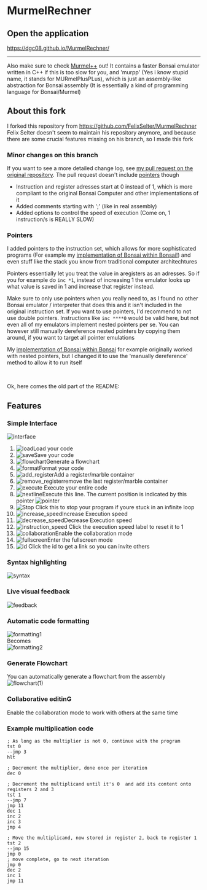 # MurmelRechner

## Open the application
https://dgc08.github.io/MurmelRechner/
<hr>

Also make sure to check [Murmel++](https://github.com/dgc08/murmel-plusplus) out!
It contains a faster Bonsai emulator written in C++ if this is too slow for you, and 'murpp' (Yes i know stupid name, it stands for MURmelPlusPLus), which is just an assembly-like abstraction for Bonsai assembly
(It is essentially a kind of programming language for Bonsai/Murmel)
    
## About this fork
I forked this repository from https://github.com/FelixSelter/MurmelRechner
Felix Selter doesn't seem to maintain his repository anymore, and because there are some crucial features missing on his branch, so I made this fork

### Minor changes on this branch
If you want to see a more detailed change log, see [my pull request on the original repository](https://github.com/FelixSelter/MurmelRechner/pull/1). 
The pull request doesn't include [pointers](#pointers) though

- Instruction and register adresses start at 0 instead of 1, which is more compliant to the original Bonsai Computer and other implementations of it
- Added comments starting with ';' (like in real assembly)
- Added options to control the speed of execution (Come on, 1 instruction/s is REALLY SLOW)

### Pointers
I added pointers to the instruction set, which allows for more sophisticated programs (For example my [implementation of Bonsai within Bonsai!](https://github.com/dgc08/murmel-plusplus/blob/master/examples/self_implementation.murpp)) and even stuff like the stack you know from traditional computer architechtures

Pointers essentially let you treat the value in aregisters as an adresses. So if you for example do `inc *1`, instead of increasing 1 the emulator looks up what value is saved in 1 and increase that register instead.

Make sure to only use pointers when you really need to, as I found no other Bonsai emulator / interpreter that does this and it isn't included in the original instruction set.
If you want to use pointers, I'd recommend to not use double pointers. Instructions like `inc ****0` would be valid here, but not even all of my emulators implement nested pointers per se.
You can however still manually dereference nested pointers by copying them around, if you want to target all pointer emulations

My [implementation of Bonsai within Bonsai](https://github.com/dgc08/murmel-plusplus/blob/master/examples/self_implementation.murpp) for example originally worked with nested pointers, but I changed it to use the 'manually dereference' method to allow it to run itself

<br>

Ok, here comes the old part of the README:
## Features
### Simple Interface
![interface](https://github.com/dgc08/MurmelRechner/assets/83305972/5ea747a5-26ef-48a5-a78a-061b8ce71629)

1. ![load](https://user-images.githubusercontent.com/55546882/148061658-23e483ff-5fa8-421a-987d-3a59a4d7e3a9.png)Load your code
2. ![save](https://user-images.githubusercontent.com/55546882/148061734-76d495be-0aa4-4a37-bc56-749a2ee2a5ba.png)Save your code
3. ![flowchart](https://user-images.githubusercontent.com/55546882/148061724-ec8d5d28-309d-4873-9a26-0d2c2632fcfc.png)Generate a flowchart
4. ![format](https://user-images.githubusercontent.com/55546882/148061725-5dd9ab94-e5de-476d-9c81-bc6047056b68.png)Format your code
5. ![add_register](https://user-images.githubusercontent.com/55546882/148061720-bbba2f11-c7d2-4f93-878c-190373f1dd6c.png)Add a register/marble container
6. ![remove_register](https://user-images.githubusercontent.com/55546882/148061732-5c8047ac-b223-43e6-ae67-c945243b703d.png)remove the last register/marble container
7. ![execute](https://user-images.githubusercontent.com/55546882/148061722-fc562d36-48a9-440c-a553-324a4acfd91c.png) Execute your entire code
8. ![nextline](https://user-images.githubusercontent.com/55546882/148061731-c0e88d8e-d888-41f8-b9b3-b62d47ea682d.png)Execute this line. The current position is indicated by this pointer ![pointer](https://user-images.githubusercontent.com/55546882/148063270-7ed1955c-bf79-44c1-9df1-51b103d24272.png)
9. ![Stop](https://user-images.githubusercontent.com/55546882/150634279-bcd4c7cb-d995-4677-8b91-fbf1a7b0f7e3.png) Click this to stop your program if youre stuck in an infinite loop
10. ![increase_speed](https://user-images.githubusercontent.com/55546882/148061720-bbba2f11-c7d2-4f93-878c-190373f1dd6c.png)Increase Execution speed
11. ![decrease_speed](https://user-images.githubusercontent.com/55546882/148061732-5c8047ac-b223-43e6-ae67-c945243b703d.png)Decrease Execution speed
12. ![instruction_speed](https://github.com/dgc08/MurmelRechner/assets/83305972/abcc7713-6753-4f9d-8079-d02986e09a5a) Click the execution speed label to reset it to 1
13. ![collaboration](https://user-images.githubusercontent.com/55546882/148063904-1a50f737-1c97-4c0d-9cb0-a13fb65e0db7.png)Enable the collaboration mode
14. ![fullscreen](https://user-images.githubusercontent.com/55546882/148063906-0b35c442-9ec7-43fc-bda9-a5f57d8bd66f.png)Enter the fullscreen mode
15. ![id](https://user-images.githubusercontent.com/55546882/148065155-0ce3572b-c0e5-4694-99be-06e547b85215.png) Click the id to get a link so you can invite others
### Syntax highlighting
![syntax](https://user-images.githubusercontent.com/55546882/148062386-b810ba2e-40a4-4183-a949-d1f27a3521c5.png)

### Live visual feedback
![feedback](https://user-images.githubusercontent.com/55546882/148062562-cfb6c7ba-ea6f-43ea-bf45-002cdf643ed2.png)
### Automatic code formatting
![formatting1](https://user-images.githubusercontent.com/55546882/148062899-58327ba5-17ee-4eab-8a51-576d6327473f.png)
<br>Becomes<br>
![formatting2](https://user-images.githubusercontent.com/55546882/148062902-92a00658-3b8e-4580-90b5-26a7eeee28e9.png)

### Generate Flowchart
You can automatically generate a flowchart from the assembly
![flowchart(1)](https://user-images.githubusercontent.com/55546882/148064491-259cd64b-f02f-435f-8552-195021cc0c2c.png)
### Collaborative editinG
Enable the collaboration mode to work with others at the same time

### Example multiplication code
```
; As long as the multiplier is not 0, continue with the program
tst 0
--jmp 3
hlt

; Decrement the multiplier, done once per iteration
dec 0

; Decrement the multiplicand until it's 0  and add its content onto registers 2 and 3
tst 1
--jmp 7
jmp 11
dec 1
inc 2
inc 3
jmp 4

; Move the multiplicand, now stored in register 2, back to register 1
tst 2
--jmp 15
jmp 0
; move complete, go to next iteration
jmp 0
dec 2
inc 1
jmp 11
```

